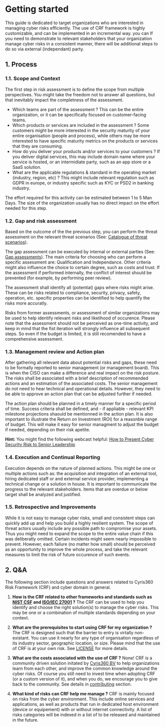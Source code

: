 # Getting started

This guide is dedicated to target organizations who are interested in managing cyber risks efficiently. The use of CRF framework is highly customizable, and can be implemented in an incremental way. you can If you need to demonstrate to relevant stakeholders that your organization manage cyber risks in a consistent manner, there will be additional steps to do so via external (independant) party. 

## 1. Process

### 1.1. Scope and Context 
The first step in risk assessment is to define the scope from multiple perspectives. You might take the freedom not to answer all questions, but that inevitably impact the completness of the assessment. 
- Which teams are part of the assessment ? This can be the entire organization, or it can be specifically focused on customer-facing teams.
- Which products or services are included in the assessment ? Some customers might be more interested in the security maturity of your entire organisation (people and process), while others may be more interested to have specific maturity metrics on the products or services that they are consuming. 
- How do you deliver your products and/or services to your customers ? If you deliver digital services, this may include domain name where your service is hosted, or an intermidiate party, such as an app store or a SaaS solution.
- What are the applicable regulations & standard in the operating market (industry, region, etc) ? This might include relevant regulation such as GDPR in europe, or industry specific such as KYC or PSD2 in banking industry.

The effort required for this activity can be estimated between 1 to 5 Man Days. The size of the organization usually has no direct impact on the effort needed for this step. 

### 1.2. Gap and risk assessment
Based on the outcome of the the previous step, you can perform the threat assessment on the relevant threat scenarios (See: [Catalogue of threat scenarios](/9-appendices/9-1-threat-catalog/)).

The gap assessment can be executed by internal or external parties (See: [Gap assessments](/9-appendices/9-2-gap-assessment/)). The main criteria for choosing who can perform a specific assessment are: Qualification and Independance. Other criteria might also influence the choice to certain degree, such as costs and trust. If the assessment if performed internally, the conflict of interest should be prevented (for example, by performing peer review). 

The assessment shall identify all (potential) gaps where risks might arise. These can be risks related to compliance, security, privacy, safety, operation, etc. specific properties can be identified to help quantify the risks more accuratly. 

Risks from former assessments, or assessment of similar organizations may be used to help identify relevant risks and likelihood of occurence. Please note that the assessment should not be perceived as one-time activity, and keep in mind that the fist iteration will strongly influence all subsequent steps. So even if the budget is limited, it is still recomended to have a comprehensive assessment.

### 1.3. Management review and Action plan

After gathering all relevant data about potential risks and gaps, these need to be formally reported to senior management (or management board). This is when the CISO can make a difference and real impact on the risk posture. The risks shall be associated with a brief description of recommended actions and an estimation of the associated costs. The senior management do not need to hear technical and operational details. However, they need to be able to approve an action plan that can be adjusted further if needed.

The action plan should be planned in a timely manner for a specific period of time. Success criteria shall be defined, and - if appliable - relevant KPI milestone projections shaould be mentionned in the action plan. It is also important to illustrate the Return on Investment (ROI) for a reasonble range of budget. This will make it easy for senior managment to adjust the budget if needed, depending on their risk apetite.

**Hint:** You might find the following webcast helpful: [How to Present Cyber Security Risk to Senior Leadership](https://youtu.be/_uCmvfOhR_E) 

### 1.4. Execution and Continual Reporting 

Execution depends on the nature of planned actions. This might be one or multiple actions such as: the acquisition and integration of an external tool, hiring dedicated staff or and external service provider, implementing a technical change or a solution in house. It is important to communicate the progress to the relevant stakeholders. items that are overdue or below target shall be analyzed and justified. 

### 1.5. Retrospective and Improvements

While it is not easy to manage cyber risks, small and consistent steps can quickly add up and help you build a highly resilient system. The scope of threat actors usually include any possible path to compromise your assets. Thus you might need to expand the scope to the entire value chain if this was deliberatly omitted. Certain incidents might seem nearly impossible to prevent. However, each failure (no matter how small) should be perceived as an opportunity to improve the whole process, and take the relevant measures to limit the risk of future occurence of such events.

## 2. Q&A
The following section include questions and answers related to Cyris360 Risk Framework (CRF) and cyber domain in general. 

1. **How is the CRF related to other frameworks and standards such as [NIST CSF](https://www.nist.gov/cyberframework) and [ISO/IEC 27001](https://www.iso.org/standard/27001) ?**
The CRF can be used to help you identify and choose the right solution(s) to manage the cyber risks. This may be one or a combination of multiple standards depending on your context. 

2. **What are the prerequisites to start using CRF for my organization ?**
The CRF is designed such that the barrier to entry is virtally non-existant. You can use it nearly for any type of organisation regardless of its industry sector, geographic location, or size. Please mind that the use of CRF is at your own risk. See [LICENSE](https://github.com/cyris360/cyris360-framework/blob/main/LICENSE) for more details.

3. **What are the costs associated with the use of CRF ?**
None! CRF is a community driven solution initated by [Cyris360 BV](https://cyris360.com) to help organizations learn from each other, and improve the common knowledge around the cyber risks. Of course you still need to invest time when adopting CRF (or a custom version of it), and when you do, we encourage you to give back to the community. See details in [contributing](https://github.com/cyris360/cyris360-framework/blob/main/README.md#contributing) section.

4. **What kind of risks can CRF help me manage ?** CRF is mainly focused on risks from the cyber environment. This include online services and applications, as well as products that run in dedicated host environment (device or equipement) with or without internet connectivity. A list of risks categories will be indexed in a list of to be released and maintained in the future.
